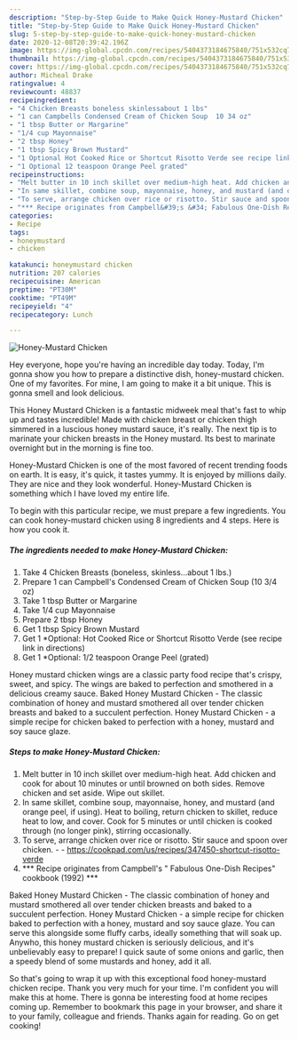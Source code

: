 ```yaml
---
description: "Step-by-Step Guide to Make Quick Honey-Mustard Chicken"
title: "Step-by-Step Guide to Make Quick Honey-Mustard Chicken"
slug: 5-step-by-step-guide-to-make-quick-honey-mustard-chicken
date: 2020-12-08T20:39:42.196Z
image: https://img-global.cpcdn.com/recipes/5404373184675840/751x532cq70/honey-mustard-chicken-recipe-main-photo.jpg
thumbnail: https://img-global.cpcdn.com/recipes/5404373184675840/751x532cq70/honey-mustard-chicken-recipe-main-photo.jpg
cover: https://img-global.cpcdn.com/recipes/5404373184675840/751x532cq70/honey-mustard-chicken-recipe-main-photo.jpg
author: Micheal Drake
ratingvalue: 4
reviewcount: 48837
recipeingredient:
- "4 Chicken Breasts boneless skinlessabout 1 lbs"
- "1 can Campbells Condensed Cream of Chicken Soup  10 34 oz"
- "1 tbsp Butter or Margarine"
- "1/4 cup Mayonnaise"
- "2 tbsp Honey"
- "1 tbsp Spicy Brown Mustard"
- "1 Optional Hot Cooked Rice or Shortcut Risotto Verde see recipe link in directions"
- "1 Optional 12 teaspoon Orange Peel grated"
recipeinstructions:
- "Melt butter in 10 inch skillet over medium-high heat. Add chicken and cook for about 10 minutes or until browned on both sides. Remove chicken and set aside. Wipe out skillet."
- "In same skillet, combine soup, mayonnaise, honey, and mustard (and orange peel, if using). Heat to boiling, return chicken to skillet, reduce heat to low, and cover. Cook for 5 minutes or until chicken is cooked through (no longer pink), stirring occasionally."
- "To serve, arrange chicken over rice or risotto. Stir sauce and spoon over chicken.  https://cookpad.com/us/recipes/347450-shortcut-risotto-verde"
- "*** Recipe originates from Campbell&#39;s &#34; Fabulous One-Dish Recipes&#34; cookbook (1992) ***"
categories:
- Recipe
tags:
- honeymustard
- chicken

katakunci: honeymustard chicken 
nutrition: 207 calories
recipecuisine: American
preptime: "PT30M"
cooktime: "PT49M"
recipeyield: "4"
recipecategory: Lunch

---
```



![Honey-Mustard Chicken](https://img-global.cpcdn.com/recipes/5404373184675840/751x532cq70/honey-mustard-chicken-recipe-main-photo.jpg)

Hey everyone, hope you're having an incredible day today. Today, I'm gonna show you how to prepare a distinctive dish, honey-mustard chicken. One of my favorites. For mine, I am going to make it a bit unique. This is gonna smell and look delicious.

This Honey Mustard Chicken is a fantastic midweek meal that&#39;s fast to whip up and tastes incredible! Made with chicken breast or chicken thigh simmered in a luscious honey mustard sauce, it&#39;s really. The next tip is to marinate your chicken breasts in the Honey mustard. Its best to marinate overnight but in the morning is fine too.

Honey-Mustard Chicken is one of the most favored of recent trending foods on earth. It is easy, it's quick, it tastes yummy. It is enjoyed by millions daily. They are nice and they look wonderful. Honey-Mustard Chicken is something which I have loved my entire life.


To begin with this particular recipe, we must prepare a few ingredients. You can cook honey-mustard chicken using 8 ingredients and 4 steps. Here is how you cook it.

<!--inarticleads1-->

##### The ingredients needed to make Honey-Mustard Chicken:

1. Take 4 Chicken Breasts (boneless, skinless...about 1 lbs.)
1. Prepare 1 can Campbell&#39;s Condensed Cream of Chicken Soup  (10 3/4 oz)
1. Take 1 tbsp Butter or Margarine
1. Take 1/4 cup Mayonnaise
1. Prepare 2 tbsp Honey
1. Get 1 tbsp Spicy Brown Mustard
1. Get 1 *Optional: Hot Cooked Rice or Shortcut Risotto Verde (see recipe link in directions)
1. Get 1 *Optional: 1/2 teaspoon Orange Peel (grated)


Honey mustard chicken wings are a classic party food recipe that&#39;s crispy, sweet, and spicy. The wings are baked to perfection and smothered in a delicious creamy sauce. Baked Honey Mustard Chicken - The classic combination of honey and mustard smothered all over tender chicken breasts and baked to a succulent perfection. Honey Mustard Chicken - a simple recipe for chicken baked to perfection with a honey, mustard and soy sauce glaze. 

<!--inarticleads2-->

##### Steps to make Honey-Mustard Chicken:

1. Melt butter in 10 inch skillet over medium-high heat. Add chicken and cook for about 10 minutes or until browned on both sides. Remove chicken and set aside. Wipe out skillet.
1. In same skillet, combine soup, mayonnaise, honey, and mustard (and orange peel, if using). Heat to boiling, return chicken to skillet, reduce heat to low, and cover. Cook for 5 minutes or until chicken is cooked through (no longer pink), stirring occasionally.
1. To serve, arrange chicken over rice or risotto. Stir sauce and spoon over chicken. -  - https://cookpad.com/us/recipes/347450-shortcut-risotto-verde
1. *** Recipe originates from Campbell&#39;s &#34; Fabulous One-Dish Recipes&#34; cookbook (1992) ***


Baked Honey Mustard Chicken - The classic combination of honey and mustard smothered all over tender chicken breasts and baked to a succulent perfection. Honey Mustard Chicken - a simple recipe for chicken baked to perfection with a honey, mustard and soy sauce glaze. You can serve this alongside some fluffy carbs, ideally something that will soak up. Anywho, this honey mustard chicken is seriously delicious, and it&#39;s unbelievably easy to prepare! I quick saute of some onions and garlic, then a speedy blend of some mustards and honey, add it all. 

So that's going to wrap it up with this exceptional food honey-mustard chicken recipe. Thank you very much for your time. I'm confident you will make this at home. There is gonna be interesting food at home recipes coming up. Remember to bookmark this page in your browser, and share it to your family, colleague and friends. Thanks again for reading. Go on get cooking!
